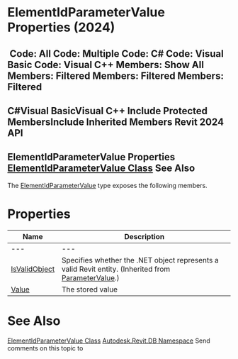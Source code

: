 # ElementIdParameterValue Properties (2024)

﻿
 Code: All Code: Multiple Code: C# Code: Visual Basic Code: Visual C++  Members: Show All Members: Filtered Members: Filtered Members: Filtered   
---  
C#Visual BasicVisual C++
Include Protected MembersInclude Inherited Members
Revit 2024 API  
---  
ElementIdParameterValue Properties  
[ElementIdParameterValue Class](7de25c99-4f85-ef1d-7f64-74092f963c98.md "ElementIdParameterValue Class") See Also  
---  
The [ElementIdParameterValue](7de25c99-4f85-ef1d-7f64-74092f963c98.md "ElementIdParameterValue Class") type exposes the following members.
# Properties
| Name | Description |
| --- | --- |
| --- | --- | --- |
| [IsValidObject](b3c38be8-8464-b650-b352-a917a4c13ddd.md "IsValidObject Property") | Specifies whether the .NET object represents a valid Revit entity.  (Inherited from [ParameterValue](366521ef-ecc2-c3e3-feb5-81b3bbd8df0c.md "ParameterValue Class").) |
| [Value](2f706aa4-5138-e192-b928-9a3388ab7b60.md "Value Property") | The stored value |

# See Also
[ElementIdParameterValue Class](7de25c99-4f85-ef1d-7f64-74092f963c98.md "ElementIdParameterValue Class")
[Autodesk.Revit.DB Namespace](87546ba7-461b-c646-cbb1-2cb8f5bff8b2.md "Autodesk.Revit.DB Namespace")
Send comments on this topic to 